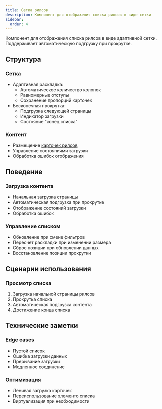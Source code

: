 ```yaml
---
title: Сетка рилсов
description: Компонент для отображения списка рилсов в виде сетки
sidebar:
  order: 4
---
```


Компонент для отображения списка рилсов в виде адаптивной сетки. Поддерживает автоматическую подгрузку при прокрутке.

## Структура

### Сетка
- Адаптивная раскладка:
  - Автоматическое количество колонок
  - Равномерные отступы
  - Сохранение пропорций карточек
- Бесконечная прокрутка:
  - Подгрузка следующей страницы
  - Индикатор загрузки
  - Состояние "конец списка"

### Контент
- Размещение [карточек рилсов](/reels-finder-docs/common/reel)
- Управление состояниями загрузки
- Обработка ошибок отображения

## Поведение

### Загрузка контента
- Начальная загрузка страницы
- Автоматическая подгрузка при прокрутке
- Отображение состояний загрузки
- Обработка ошибок

### Управление списком
- Обновление при смене фильтров
- Пересчет раскладки при изменении размера
- Сброс позиции при обновлении данных
- Восстановление позиции прокрутки

## Сценарии использования

### Просмотр списка
1. Загрузка начальной страницы рилсов
2. Прокрутка списка
3. Автоматическая подгрузка контента
4. Достижение конца списка

## Технические заметки

### Edge cases
- Пустой список
- Ошибка загрузки данных
- Прерывание загрузки
- Медленное соединение

### Оптимизация
- Ленивая загрузка карточек
- Переиспользование элементо списка
- Виртуализация при необходимости